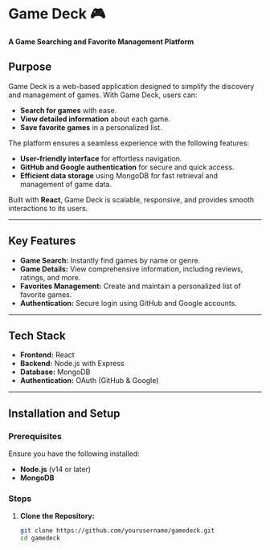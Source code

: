 # Game Deck 🎮  
**A Game Searching and Favorite Management Platform**  

## Purpose  
Game Deck is a web-based application designed to simplify the discovery and management of games. With Game Deck, users can:  
- **Search for games** with ease.  
- **View detailed information** about each game.  
- **Save favorite games** in a personalized list.  

The platform ensures a seamless experience with the following features:  
- **User-friendly interface** for effortless navigation.  
- **GitHub and Google authentication** for secure and quick access.  
- **Efficient data storage** using MongoDB for fast retrieval and management of game data.  

Built with **React**, Game Deck is scalable, responsive, and provides smooth interactions to its users.  

---

## Key Features  
- **Game Search:** Instantly find games by name or genre.  
- **Game Details:** View comprehensive information, including reviews, ratings, and more.  
- **Favorites Management:** Create and maintain a personalized list of favorite games.  
- **Authentication:** Secure login using GitHub and Google accounts.  

---

## Tech Stack  
- **Frontend:** React  
- **Backend:** Node.js with Express  
- **Database:** MongoDB  
- **Authentication:** OAuth (GitHub & Google)  

---

## Installation and Setup  

### Prerequisites  
Ensure you have the following installed:  
- **Node.js** (v14 or later)  
- **MongoDB**  

### Steps  

1. **Clone the Repository:**  
   ```bash
   git clone https://github.com/yourusername/gamedeck.git
   cd gamedeck
